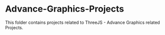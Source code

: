 # Advance-Graphics-Projects
This folder contains projects related to ThreeJS - Advance Graphics related Projects.

